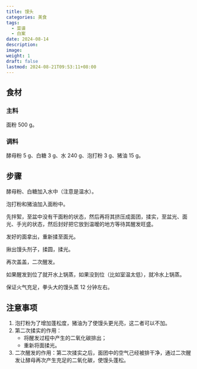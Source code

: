 ```yaml
---
title: 馒头
categories: 美食
tags:
  - 菜谱
  - 白案
date: 2024-08-14
description: 
image: 
weight: 1
draft: false
lastmod: 2024-08-21T09:53:11+08:00
---
```

## 食材

### 主料

面粉 500 g。

### 调料

酵母粉 5 g、白糖 3 g、水 240 g、泡打粉 3 g、猪油 15 g。

## 步骤

酵母粉、白糖加入水中（注意是温水）。

泡打粉和猪油加入面粉中。

先拌絮，至盆中没有干面粉的状态，然后再将其挤压成面团，揉实，至盆光、面光、手光的状态，然后封好把它放到温暧的地方等待其醒发旺盛。

发好的面拿出，重新揉至面光。

揪出馒头剂子，揉圆，揉光。

再次盖盖，二次醒发。

如果醒发到位了就开水上锅蒸，如果没到位（比如室温太低），就冷水上锅蒸。

保证火气充足，拳头大的馒头蒸 12 分钟左右。

## 注意事项

1. 泡打粉为了增加蓬松度，猪油为了使馒头更光亮，这二者可以不加。
2. 第二次揉实的作用：
	- 将醒发过程中产生的二氧化碳排出；
	- 重新将面揉光。
3. 二次醒发的作用：第二次揉实之后，面团中的空气己经被排干净，通过二次醒发让酵母再次产生充足的二氧化碳，使馒头蓬松。